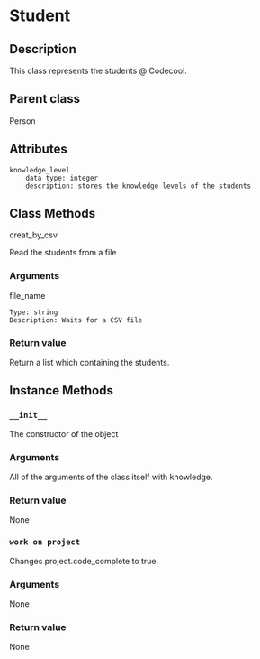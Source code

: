 # Student

## Description
This class represents the students @ Codecool.

## Parent class
Person

## Attributes
    knowledge_level
        data type: integer
        description: stores the knowledge levels of the students

## Class Methods
creat_by_csv

Read the students from a file

### Arguments
file_name

    Type: string
    Description: Waits for a CSV file

### Return value
Return a list which containing the students.

## Instance Methods
### ```__init__```
The constructor of the object

### Arguments
All of the arguments of the class itself with knowledge.

### Return value
None

### ```work on project```

Changes project.code_complete to true.

### Arguments
None

### Return value
None

